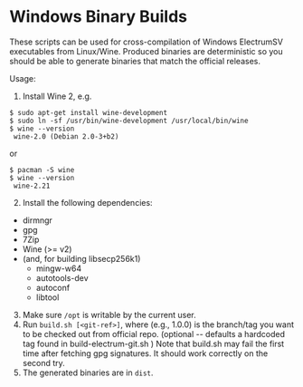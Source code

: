 Windows Binary Builds
=====================


These scripts can be used for cross-compilation of Windows ElectrumSV executables from
Linux/Wine.  Produced binaries are deterministic so you should be able to generate
binaries that match the official releases.

Usage:
1. Install Wine 2, e.g.

```
$ sudo apt-get install wine-development
$ sudo ln -sf /usr/bin/wine-development /usr/local/bin/wine
$ wine --version
 wine-2.0 (Debian 2.0-3+b2)
```

or

```
$ pacman -S wine
$ wine --version
 wine-2.21
```

2. Install the following dependencies:

 - dirmngr
 - gpg
 - 7Zip
 - Wine (>= v2)
 - (and, for building libsecp256k1)
   - mingw-w64
   - autotools-dev
   - autoconf
   - libtool

3. Make sure `/opt` is writable by the current user.
4. Run `build.sh [<git-ref>]`, where <git-ref> (e.g., 1.0.0) is the branch/tag
   you want to be checked out from official repo.
   (optional -- defaults a hardcoded tag found in build-electrum-git.sh )
   Note that build.sh may fail the first time after fetching gpg signatures.
   It should work correctly on the second try.
5. The generated binaries are in `dist`.
